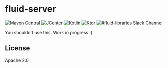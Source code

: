 fluid-server
============

[![Maven Central](https://img.shields.io/maven-central/v/io.fluidsonic.server/fluid-server?label=Maven%20Central)](https://search.maven.org/artifact/io.fluidsonic.server/fluid-server)
[![JCenter](https://img.shields.io/bintray/v/fluidsonic/kotlin/server?label=JCenter)](https://bintray.com/fluidsonic/kotlin/server)
[![Kotlin](https://img.shields.io/badge/Kotlin-1.4.0--rc-blue.svg)](https://github.com/JetBrains/kotlin/releases/v1.4.0-rc)
[![Ktor](https://img.shields.io/badge/Ktor-1.3.2-blue.svg)](https://github.com/ktorio/ktor/releases/tag/1.3.2)
[![#fluid-libraries Slack Channel](https://img.shields.io/badge/slack-%23fluid--libraries-543951.svg?label=Slack)](https://kotlinlang.slack.com/messages/C7UDFSVT2/)

You shouldn't use this. Work in progress :)



License
-------

Apache 2.0
